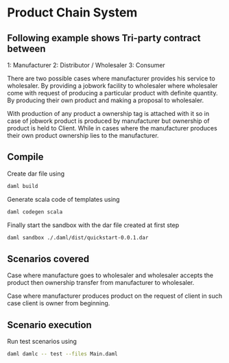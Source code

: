 # Product Chain System

## Following example shows Tri-party contract between
 1: Manufacturer
 2: Distributor / Wholesaler
 3: Consumer

There are two possible cases where manufacturer provides his service to wholesaler.
By providing a jobwork facility to wholesaler where wholesaler come with request of producing a particular product with definite quantity.
By producing their own product and making a proposal to wholesaler.


 With production of any product a ownership tag is attached with it so in case of jobwork product is produced by manufacturer but ownership of product is held to Client. While in cases where the manufacturer produces their own product ownership lies to the manufacturer.

## Compile
Create dar file using
```bash
daml build
```
Generate scala code of templates using
```bash
daml codegen scala
```
Finally start the sandbox with the dar file created at first step
```bash
daml sandbox ./.daml/dist/quickstart-0.0.1.dar
```

## Scenarios covered

Case where manufacture goes to wholesaler and wholesaler accepts the product then ownership transfer from manufacturer to wholesaler.

Case where manufacturer produces product on the request of client in such case client is owner from beginning.

## Scenario execution
Run test scenarios using 
```bash
daml damlc -- test --files Main.daml
```
